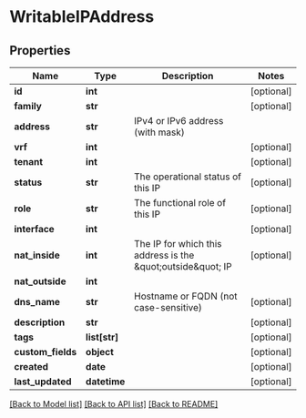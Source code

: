 # WritableIPAddress

## Properties
Name | Type | Description | Notes
------------ | ------------- | ------------- | -------------
**id** | **int** |  | [optional] 
**family** | **str** |  | [optional] 
**address** | **str** | IPv4 or IPv6 address (with mask) | 
**vrf** | **int** |  | [optional] 
**tenant** | **int** |  | [optional] 
**status** | **str** | The operational status of this IP | [optional] 
**role** | **str** | The functional role of this IP | [optional] 
**interface** | **int** |  | [optional] 
**nat_inside** | **int** | The IP for which this address is the \&quot;outside\&quot; IP | [optional] 
**nat_outside** | **int** |  | 
**dns_name** | **str** | Hostname or FQDN (not case-sensitive) | [optional] 
**description** | **str** |  | [optional] 
**tags** | **list[str]** |  | [optional] 
**custom_fields** | **object** |  | [optional] 
**created** | **date** |  | [optional] 
**last_updated** | **datetime** |  | [optional] 

[[Back to Model list]](../README.md#documentation-for-models) [[Back to API list]](../README.md#documentation-for-api-endpoints) [[Back to README]](../README.md)


